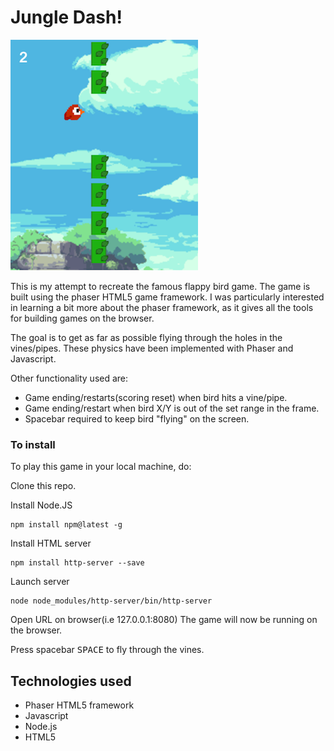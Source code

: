 # Jungle Dash!

![screen_1](https://raw.githubusercontent.com/j-rods/jungle-dash/master/screens/1.png "Caption")

This is my attempt to recreate the famous flappy bird game. The game is built using the phaser HTML5 game framework. 
I was particularly interested in learning a bit more about the phaser framework, as it gives all the tools for building games on the browser.

The goal is to get as far as possible flying through the holes in the vines/pipes. These physics have been implemented with Phaser and Javascript.

Other functionality used are:
* Game ending/restarts(scoring reset) when bird hits a vine/pipe.
* Game ending/restart when bird X/Y is out of the set range in the frame.
* Spacebar required to keep bird "flying" on the screen.

### To install

To play this game in your local machine, do:

Clone this repo.

Install Node.JS
```
npm install npm@latest -g
```

Install HTML server
```
npm install http-server --save
```

Launch server 
```
node node_modules/http-server/bin/http-server
```

Open URL on browser(i.e 127.0.0.1:8080)
The game will now be running on the browser.

Press spacebar <kbd>SPACE</kbd> to fly through the vines.

## Technologies used
* Phaser HTML5 framework
* Javascript
* Node.js
* HTML5
